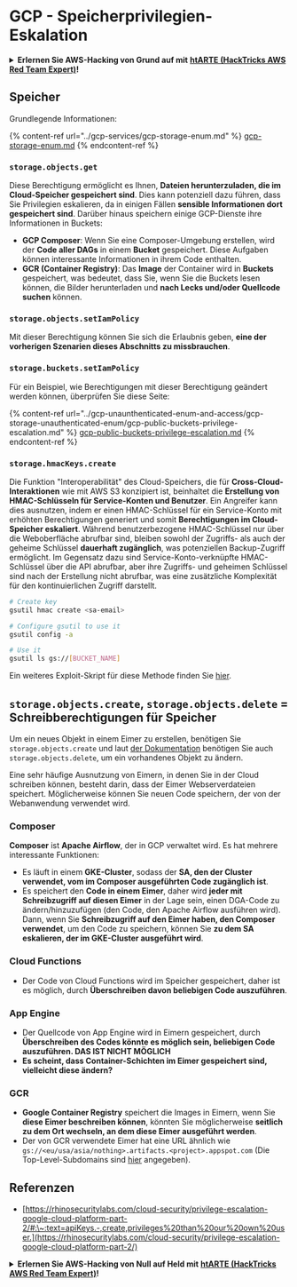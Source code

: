 # GCP - Speicherprivilegien-Eskalation

<details>

<summary><strong>Erlernen Sie AWS-Hacking von Grund auf mit</strong> <a href="https://training.hacktricks.xyz/courses/arte"><strong>htARTE (HackTricks AWS Red Team Expert)</strong></a><strong>!</strong></summary>

Andere Möglichkeiten, HackTricks zu unterstützen:

* Wenn Sie Ihr **Unternehmen in HackTricks beworben sehen möchten** oder **HackTricks im PDF-Format herunterladen möchten**, überprüfen Sie die [**ABONNEMENTPLÄNE**](https://github.com/sponsors/carlospolop)!
* Holen Sie sich das [**offizielle PEASS & HackTricks-Merchandise**](https://peass.creator-spring.com)
* Entdecken Sie [**The PEASS Family**](https://opensea.io/collection/the-peass-family), unsere Sammlung exklusiver [**NFTs**](https://opensea.io/collection/the-peass-family)
* **Treten Sie der** 💬 [**Discord-Gruppe**](https://discord.gg/hRep4RUj7f) oder der [**Telegram-Gruppe**](https://t.me/peass) bei oder **folgen** Sie mir auf **Twitter** 🐦 [**@carlospolopm**](https://twitter.com/carlospolopm)**.**
* **Teilen Sie Ihre Hacking-Tricks, indem Sie PRs an die** [**HackTricks**](https://github.com/carlospolop/hacktricks) und [**HackTricks Cloud**](https://github.com/carlospolop/hacktricks-cloud) Github-Repositorys einreichen.

</details>

## Speicher

Grundlegende Informationen:

{% content-ref url="../gcp-services/gcp-storage-enum.md" %}
[gcp-storage-enum.md](../gcp-services/gcp-storage-enum.md)
{% endcontent-ref %}

### `storage.objects.get`

Diese Berechtigung ermöglicht es Ihnen, **Dateien herunterzuladen, die im Cloud-Speicher gespeichert sind**. Dies kann potenziell dazu führen, dass Sie Privilegien eskalieren, da in einigen Fällen **sensible Informationen dort gespeichert sind**. Darüber hinaus speichern einige GCP-Dienste ihre Informationen in Buckets:

* **GCP Composer**: Wenn Sie eine Composer-Umgebung erstellen, wird der **Code aller DAGs** in einem **Bucket** gespeichert. Diese Aufgaben können interessante Informationen in ihrem Code enthalten.
* **GCR (Container Registry)**: Das **Image** der Container wird in **Buckets** gespeichert, was bedeutet, dass Sie, wenn Sie die Buckets lesen können, die Bilder herunterladen und **nach Lecks und/oder Quellcode suchen** können.

### `storage.objects.setIamPolicy`

Mit dieser Berechtigung können Sie sich die Erlaubnis geben, **eine der vorherigen Szenarien dieses Abschnitts zu missbrauchen**.

### **`storage.buckets.setIamPolicy`**

Für ein Beispiel, wie Berechtigungen mit dieser Berechtigung geändert werden können, überprüfen Sie diese Seite:

{% content-ref url="../gcp-unaunthenticated-enum-and-access/gcp-storage-unauthenticated-enum/gcp-public-buckets-privilege-escalation.md" %}
[gcp-public-buckets-privilege-escalation.md](../gcp-unaunthenticated-enum-and-access/gcp-storage-unauthenticated-enum/gcp-public-buckets-privilege-escalation.md)
{% endcontent-ref %}

### `storage.hmacKeys.create`

Die Funktion "Interoperabilität" des Cloud-Speichers, die für **Cross-Cloud-Interaktionen** wie mit AWS S3 konzipiert ist, beinhaltet die **Erstellung von HMAC-Schlüsseln für Service-Konten und Benutzer**. Ein Angreifer kann dies ausnutzen, indem er einen HMAC-Schlüssel für ein Service-Konto mit erhöhten Berechtigungen generiert und somit **Berechtigungen im Cloud-Speicher eskaliert**. Während benutzerbezogene HMAC-Schlüssel nur über die Weboberfläche abrufbar sind, bleiben sowohl der Zugriffs- als auch der geheime Schlüssel **dauerhaft zugänglich**, was potenziellen Backup-Zugriff ermöglicht. Im Gegensatz dazu sind Service-Konto-verknüpfte HMAC-Schlüssel über die API abrufbar, aber ihre Zugriffs- und geheimen Schlüssel sind nach der Erstellung nicht abrufbar, was eine zusätzliche Komplexität für den kontinuierlichen Zugriff darstellt.
```bash
# Create key
gsutil hmac create <sa-email>

# Configure gsutil to use it
gsutil config -a

# Use it
gsutil ls gs://[BUCKET_NAME]
```
Ein weiteres Exploit-Skript für diese Methode finden Sie [hier](https://github.com/RhinoSecurityLabs/GCP-IAM-Privilege-Escalation/blob/master/ExploitScripts/storage.hmacKeys.create.py).

## `storage.objects.create`, `storage.objects.delete` = Schreibberechtigungen für Speicher

Um ein neues Objekt in einem Eimer zu erstellen, benötigen Sie `storage.objects.create` und laut [der Dokumentation](https://cloud.google.com/storage/docs/access-control/iam-permissions#object\_permissions) benötigen Sie auch `storage.objects.delete`, um ein vorhandenes Objekt zu ändern.

Eine sehr häufige Ausnutzung von Eimern, in denen Sie in der Cloud schreiben können, besteht darin, dass der Eimer Webserverdateien speichert. Möglicherweise können Sie neuen Code speichern, der von der Webanwendung verwendet wird.

### Composer

**Composer** ist **Apache Airflow**, der in GCP verwaltet wird. Es hat mehrere interessante Funktionen:

* Es läuft in einem **GKE-Cluster**, sodass der **SA, den der Cluster verwendet, vom im Composer ausgeführten Code zugänglich ist**.
* Es speichert den **Code in einem Eimer**, daher wird **jeder mit Schreibzugriff auf diesen Eimer** in der Lage sein, einen DGA-Code zu ändern/hinzuzufügen (den Code, den Apache Airflow ausführen wird).\
Dann, wenn Sie **Schreibzugriff auf den Eimer haben, den Composer verwendet**, um den Code zu speichern, können Sie **zu dem SA eskalieren, der im GKE-Cluster ausgeführt wird**.

### Cloud Functions

* Der Code von Cloud Functions wird im Speicher gespeichert, daher ist es möglich, durch **Überschreiben davon beliebigen Code auszuführen**.

### App Engine

* Der Quellcode von App Engine wird in Eimern gespeichert, durch **Überschreiben des Codes könnte es möglich sein, beliebigen Code auszuführen. DAS IST NICHT MÖGLICH**
* **Es scheint, dass Container-Schichten im Eimer gespeichert sind, vielleicht diese ändern?**

### GCR

* **Google Container Registry** speichert die Images in Eimern, wenn Sie **diese Eimer beschreiben können**, könnten Sie möglicherweise **seitlich zu dem Ort wechseln, an dem diese Eimer ausgeführt werden**.
* Der von GCR verwendete Eimer hat eine URL ähnlich wie `gs://<eu/usa/asia/nothing>.artifacts.<project>.appspot.com` (Die Top-Level-Subdomains sind [hier](https://cloud.google.com/container-registry/docs/pushing-and-pulling) angegeben).

## **Referenzen**

* [https://rhinosecuritylabs.com/cloud-security/privilege-escalation-google-cloud-platform-part-2/#:\~:text=apiKeys.-,create,privileges%20than%20our%20own%20user.](https://rhinosecuritylabs.com/cloud-security/privilege-escalation-google-cloud-platform-part-2/)

<details>

<summary><strong>Erlernen Sie AWS-Hacking von Null auf Held mit</strong> <a href="https://training.hacktricks.xyz/courses/arte"><strong>htARTE (HackTricks AWS Red Team Expert)</strong></a><strong>!</strong></summary>

Andere Möglichkeiten, HackTricks zu unterstützen:

* Wenn Sie Ihr **Unternehmen in HackTricks beworben sehen möchten** oder **HackTricks als PDF herunterladen möchten**, überprüfen Sie die [**ABONNEMENTPLÄNE**](https://github.com/sponsors/carlospolop)!
* Holen Sie sich das [**offizielle PEASS & HackTricks-Merch**](https://peass.creator-spring.com)
* Entdecken Sie [**The PEASS Family**](https://opensea.io/collection/the-peass-family), unsere Sammlung exklusiver [**NFTs**](https://opensea.io/collection/the-peass-family)
* **Treten Sie der** 💬 [**Discord-Gruppe**](https://discord.gg/hRep4RUj7f) oder der [**Telegramm-Gruppe**](https://t.me/peass) bei oder **folgen** Sie mir auf **Twitter** 🐦 [**@carlospolopm**](https://twitter.com/carlospolopm)**.**
* **Teilen Sie Ihre Hacking-Tricks, indem Sie PRs an die** [**HackTricks**](https://github.com/carlospolop/hacktricks) und [**HackTricks Cloud**](https://github.com/carlospolop/hacktricks-cloud) GitHub-Repositories einreichen.

</details>
